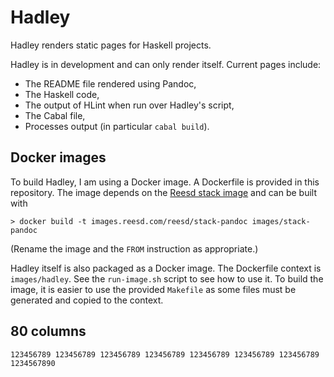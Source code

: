 # Hadley

Hadley renders static pages for Haskell projects.

Hadley is in development and can only render itself. Current pages include:

- The README file rendered using Pandoc,
- The Haskell code,
- The output of HLint when run over Hadley's script,
- The Cabal file,
- Processes output (in particular `cabal build`).


## Docker images

To build Hadley, I am using a Docker image. A Dockerfile is provided in this
repository. The image depends on the [Reesd stack
image](https://github.com/noteed/reesd-stack) and can be built with

    > docker build -t images.reesd.com/reesd/stack-pandoc images/stack-pandoc

(Rename the image and the `FROM` instruction as appropriate.)

Hadley itself is also packaged as a Docker image. The Dockerfile context is
`images/hadley`. See the `run-image.sh` script to see how to use it. To build
the image, it is easier to use the provided `Makefile` as some files must be
generated and copied to the context.


## 80 columns

    123456789 123456789 123456789 123456789 123456789 123456789 123456789 1234567890
